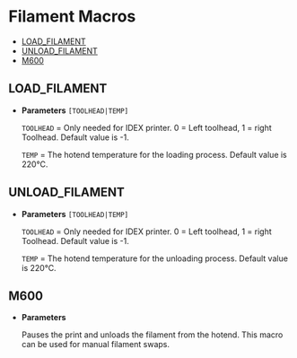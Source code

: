 # Filament Macros

- [LOAD_FILAMENT](#load_filament)
- [UNLOAD_FILAMENT](#unload_filament)
- [M600](#m600)

## LOAD_FILAMENT
- **Parameters** `[TOOLHEAD|TEMP]`

	`TOOLHEAD` = Only needed for IDEX printer. 0 = Left toolhead, 1 = right Toolhead. Default value is -1.

	`TEMP` = The hotend temperature for the loading process. Default value is 220°C.

## UNLOAD_FILAMENT
- **Parameters** `[TOOLHEAD|TEMP]`

	`TOOLHEAD` = Only needed for IDEX printer. 0 = Left toolhead, 1 = right Toolhead. Default value is -1.

	`TEMP` = The hotend temperature for the unloading process. Default value is 220°C.

## M600
- **Parameters** 

    Pauses the print and unloads the filament from the hotend. This macro can be used for manual filament swaps. 